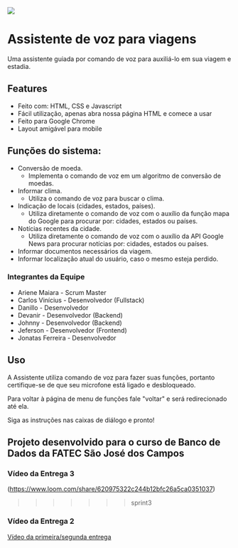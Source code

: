 ![](https://i.ibb.co/jMf6yxy/assistente5.png)

# Assistente de voz para viagens

Uma assistente guiada por comando de voz para auxiliá-lo em sua viagem e estadia.

## Features

- Feito com: HTML, CSS e Javascript
- Fácil utilização, apenas abra nossa página HTML e comece a usar
- Feito para Google Chrome
- Layout amigável para mobile

## Funções do sistema:

- Conversão de moeda.
    - Implementa o comando de voz em um algoritmo de conversão de moedas.
- Informar clima.
    - Utiliza o comando de voz para buscar o clima.
- Indicação de locais (cidades, estados, países).
    - Utiliza diretamente o comando de voz com o auxílio da função mapa do Google para procurar por: cidades, estados ou países.
- Notícias recentes da cidade.
    - Utiliza diretamente o comando de voz com o auxílio da API Google News para procurar notícias por: cidades, estados ou países.
- Informar documentos necessários da viagem.
- Informar localização atual do usuário, caso o mesmo esteja perdido.

### Integrantes da Equipe

- Ariene Maiara - Scrum Master
- Carlos Vinícius - Desenvolvedor (Fullstack)
- Danillo - Desenvolvedor
- Devanir - Desenvolvedor (Backend)
- Johnny - Desenvolvedor (Backend)
- Jeferson - Desenvolvedor (Frontend)
- Jonatas Ferreira - Desenvolvedor

## Uso

A Assistente utiliza comando de voz para fazer suas funções, portanto certifique-se de que seu microfone está ligado e desbloqueado.

Para voltar à página de menu de funções fale "voltar" e será redirecionado até ela.

Siga as instruções nas caixas de diálogo e pronto!

## Projeto desenvolvido para o curso de Banco de Dados da FATEC São José dos Campos

### Vídeo da Entrega 3

(https://www.loom.com/share/620975322c244b12bfc26a5ca0351037)
>>>>>>> sprint3

### Vídeo da Entrega 2
[Vídeo da primeira/segunda entrega](https://www.loom.com/share/fa1e0fa0c4724228a0d2edfdfc510cff)

